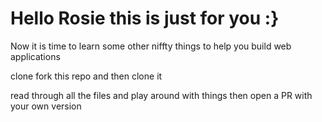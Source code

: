 # Hello Rosie this is just for you :}

Now it is time to learn some other niffty things
to help you build web applications

clone fork this repo and then clone it

read through all the files and play around with things
then open a PR with your own version